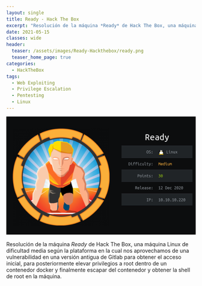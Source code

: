 ```yaml
---
layout: single
title: Ready - Hack The Box
excerpt: "Resolución de la máquina *Ready* de Hack The Box, una máquina Linux de dificultad media según la plataforma en la cual nos aprovechamos de una vulnerabilidad en una versión antigua de Gitlab para obtener el acceso inicial, para posteriormente elevar privilegios a root dentro de un contenedor docker y finalmente escapar del contenedor y obtener la shell de root en la máquina."
date: 2021-05-15
classes: wide
header:
  teaser: /assets/images/Ready-Hackthebox/ready.png
  teaser_home_page: true
categories:
  - HackTheBox
tags:
  - Web Exploiting
  - Privilege Escalation
  - Pentesting
  - Linux
---
```


![](/assets/images/Ready-Hackthebox/ready.png)

Resolución de la máquina *Ready* de Hack The Box, una máquina Linux de dificultad media según la plataforma en la cual nos aprovechamos de una vulnerabilidad en una versión antigua de Gitlab para obtener el acceso inicial,     para posteriormente elevar privilegios a root dentro de un contenedor docker y finalmente escapar del contenedor y obtener la shell de root en la máquina.


